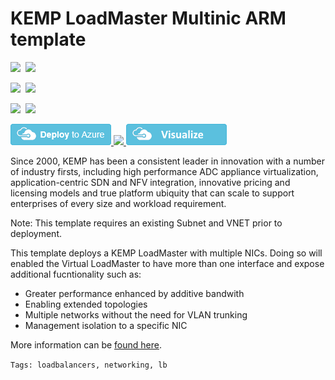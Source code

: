 # KEMP LoadMaster Multinic ARM template

<IMG SRC="https://azbotstorage.blob.core.windows.net/badges/kemp-loadmaster-multinic/PublicLastTestDate.svg" />&nbsp;
<IMG SRC="https://azbotstorage.blob.core.windows.net/badges/kemp-loadmaster-multinic/PublicDeployment.svg" />&nbsp;

<IMG SRC="https://azbotstorage.blob.core.windows.net/badges/kemp-loadmaster-multinic/FairfaxLastTestDate.svg" />&nbsp;
<IMG SRC="https://azbotstorage.blob.core.windows.net/badges/kemp-loadmaster-multinic/FairfaxDeployment.svg" />&nbsp;

<IMG SRC="https://azbotstorage.blob.core.windows.net/badges/kemp-loadmaster-multinic/BestPracticeResult.svg" />&nbsp;
<IMG SRC="https://azbotstorage.blob.core.windows.net/badges/kemp-loadmaster-multinic/CredScanResult.svg" />&nbsp;

<a href="https://portal.azure.com/#create/Microsoft.Template/uri/https%3A%2F%2Fraw.githubusercontent.com%2Fazure%2Fazure-quickstart-templates%2Fmaster%2Fkemp-loadmaster-multi-nic%2Fazuredeploy.json" target="_blank">
  <img src="https://raw.githubusercontent.com/Azure/azure-quickstart-templates/master/1-CONTRIBUTION-GUIDE/images/deploytoazure.png"/>
</a>
<a href="https://portal.azure.us/#create/Microsoft.Template/uri/https%3A%2F%2Fraw.githubusercontent.com%2Fazure%2Fazure-quickstart-templates%2Fmaster%2Fkemp-loadmaster-multi-nic%2Fazuredeploy.json" target="_blank">
    <img src="http://azuredeploy.net/AzureGov.png"/>
</a>

<a href="http://armviz.io/#/?load=https%3A%2F%2Fraw.githubusercontent.com%2Fazure%2Fazure-quickstart-templates%2Fmaster%2Fkemp-loadmaster-multi-nic%2Fazuredeploy.json" target="_blank">
  <img src="https://raw.githubusercontent.com/Azure/azure-quickstart-templates/master/1-CONTRIBUTION-GUIDE/images/visualizebutton.png"/>
</a>

Since 2000, KEMP has been a consistent leader in innovation with a number of industry firsts, including high performance ADC appliance virtualization, application-centric SDN and NFV integration, innovative pricing and licensing models and true platform ubiquity that can scale to support enterprises of every size and workload requirement.

Note: This template requires an existing Subnet and VNET prior to deployment.

This template deploys a KEMP LoadMaster with multiple NICs. Doing so will enabled the Virtual LoadMaster to have more than one interface and expose additional fucntionality such as:

* Greater performance enhanced by additive bandwith 
* Enabling extended topologies 
* Multiple networks without the need for VLAN trunking
* Management isolation to a specific NIC

More information can be [found here](https://kemptechnologies.com/solutions/microsoft-load-balancing/loadmaster-azure/).

``Tags: loadbalancers, networking, lb``
